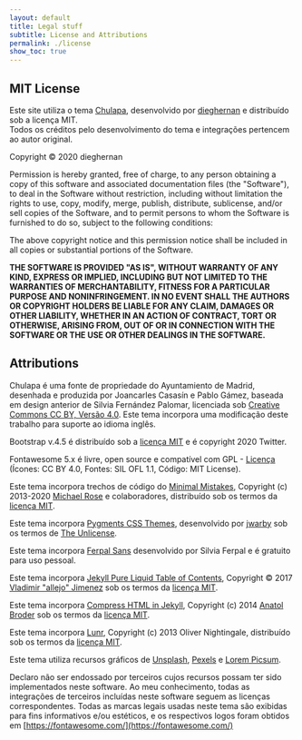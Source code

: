 ```yaml
---
layout: default
title: Legal stuff
subtitle: License and Attributions
permalink: ./license
show_toc: true
---
```


## MIT License

Este site utiliza o tema [Chulapa](https://github.com/dieghernan/chulapa), desenvolvido por [dieghernan](https://github.com/dieghernan) e distribuído sob a licença MIT.  
Todos os créditos pelo desenvolvimento do tema e integrações pertencem ao autor original.

Copyright <span>&copy;</span> 2020 dieghernan

Permission is hereby granted, free of charge, to any person obtaining a copy of this software and associated documentation files (the "Software"), to deal in the Software without restriction, including without limitation the rights to use, copy, modify, merge, publish, distribute, sublicense, and/or sell copies of the Software, and to permit persons to whom the Software is furnished to do so, subject to the following conditions:

The above copyright notice and this permission notice shall be included in all
copies or substantial portions of the Software.

**THE SOFTWARE IS PROVIDED "AS IS", WITHOUT WARRANTY OF ANY KIND, EXPRESS OR
IMPLIED, INCLUDING BUT NOT LIMITED TO THE WARRANTIES OF MERCHANTABILITY,
FITNESS FOR A PARTICULAR PURPOSE AND NONINFRINGEMENT. IN NO EVENT SHALL THE
AUTHORS OR COPYRIGHT HOLDERS BE LIABLE FOR ANY CLAIM, DAMAGES OR OTHER
LIABILITY, WHETHER IN AN ACTION OF CONTRACT, TORT OR OTHERWISE, ARISING FROM,
OUT OF OR IN CONNECTION WITH THE SOFTWARE OR THE USE OR OTHER DEALINGS IN THE
SOFTWARE.**

## Attributions

<span class="chulapa">Chulapa</span> é uma fonte de propriedade do Ayuntamiento de Madrid, desenhada e produzida por Joancarles Casasín e Pablo Gámez, baseada em design anterior de Silvia Fernández Palomar, licenciada sob [Creative Commons CC BY, Versão 4.0](https://creativecommons.org/licenses/by/4.0/). Este tema incorpora uma modificação deste trabalho para suporte ao idioma inglês.

Bootstrap v.4.5 é distribuído sob a [licença MIT](https://github.com/twbs/bootstrap/blob/v4.5.0/LICENSE) e é copyright 2020 Twitter.

Fontawesome 5.x é livre, open source e compatível com GPL - [Licença](https://fontawesome.com/license/free) (Ícones: CC BY 4.0, Fontes: SIL OFL 1.1, Código: MIT License).

Este tema incorpora trechos de código do [Minimal Mistakes](https://mmistakes.github.io/minimal-mistakes/), Copyright (c) 2013-2020 [Michael Rose](https://mademistakes.com/) e colaboradores, distribuído sob os termos da [licença MIT](https://github.com/mmistakes/minimal-mistakes/blob/master/LICENSE).

Este tema incorpora [Pygments CSS Themes](http://jwarby.github.io/jekyll-pygments-themes/languages/javascript.html), desenvolvido por [jwarby](https://github.com/jwarby/) sob os termos de [The Unlicense](https://github.com/jwarby/jekyll-pygments-themes/blob/master/UNLICENSE.txt).

Este tema incorpora [Ferpal Sans](https://www.silviaferpal.com/portfolio-1/ferpalsans) desenvolvido por Silvia Ferpal e é gratuito para uso pessoal.

Este tema incorpora [Jekyll Pure Liquid Table of Contents](https://github.com/allejo/jekyll-toc), Copyright © 2017 [Vladimir "allejo" Jimenez](https://github.com/allejo) sob os termos da [licença MIT](https://github.com/allejo/jekyll-toc/blob/master/LICENSE.MIT.md).

Este tema incorpora [Compress HTML in Jekyll](http://jch.penibelst.de/), Copyright (c) 2014 [Anatol Broder](https://github.com/penibelst) sob os termos da [licença MIT](https://github.com/penibelst/jekyll-compress-html/blob/master/LICENSE).

Este tema incorpora [Lunr](http://lunrjs.com), Copyright (c) 2013 Oliver Nightingale, distribuído sob os termos da [licença MIT](https://github.com/olivernn/lunr.js/blob/master/LICENSE).

Este tema utiliza recursos gráficos de [Unsplash](https://unsplash.com/@dieghernan/collections), [Pexels](https://www.pexels.com/@dieghernan-3081919/collections/) e [Lorem Picsum](https://picsum.photos/).

Declaro não ser endossado por terceiros cujos recursos possam ter sido implementados neste software. Ao meu conhecimento, todas as integrações de terceiros incluídas neste software seguem as licenças correspondentes. Todas as marcas legais usadas neste tema são exibidas para fins informativos e/ou estéticos, e os respectivos logos foram obtidos em [https://fontawesome.com/](https://fontawesome.com/)